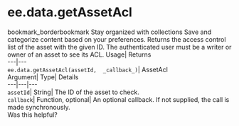  
#  ee.data.getAssetAcl
bookmark_borderbookmark Stay organized with collections  Save and categorize content based on your preferences.
Returns the access control list of the asset with the given ID. 
The authenticated user must be a writer or owner of an asset to see its ACL.
Usage| Returns  
---|---  
`ee.data.getAssetAcl(assetId,  _callback_)`| AssetAcl  
Argument| Type| Details  
---|---|---  
`assetId`| String| The ID of the asset to check.  
`callback`| Function, optional| An optional callback. If not supplied, the call is made synchronously.  
Was this helpful?
